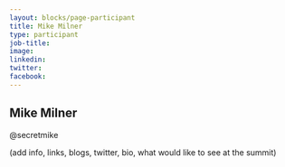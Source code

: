 ```yaml
---
layout: blocks/page-participant
title: Mike Milner
type: participant
job-title:
image: 
linkedin:
twitter:
facebook:
---
```


## Mike Milner
@secretmike

(add info, links, blogs, twitter, bio, what would like to see at the summit)
